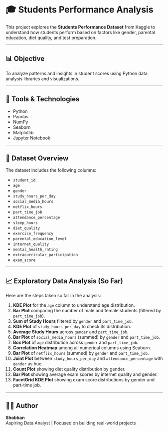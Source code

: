 # 🎓 Students Performance Analysis

This project explores the **Students Performance Dataset** from Kaggle to understand how students perform based on factors like gender, parental education, diet quality, and test preparation.

---

## 📊 Objective

To analyze patterns and insights in student scores using Python data analysis libraries and visualizations.

---

## 🧰 Tools & Technologies

- Python
- Pandas
- NumPy
- Seaborn
- Matplotlib
- Jupyter Notebook

---

## 📂 Dataset Overview

The dataset includes the following columns:

- `student_id`
- `age`
- `gender`
- `study_hours_per_day`
- `social_media_hours`
- `netflix_hours`
- `part_time_job`
- `attendance_percentage`
- `sleep_hours`
- `diet_quality`
- `exercise_frequency`
- `parental_education_level`
- `internet_quality`
- `mental_health_rating`
- `extracurricular_participation`
- `exam_score`

---

## 📈 Exploratory Data Analysis (So Far)

Here are the steps taken so far in the analysis:

1. **KDE Plot** for the `age` column to understand age distribution.  
2. **Bar Plot** comparing the number of male and female students (filtered by `part_time_job`).  
3. **Sum of Study Hours** filtered by `gender` and `part_time_job`.  
4. **KDE Plot** of `study_hours_per_day` to check its distribution.  
5. **Average Study Hours** across `gender` and `part_time_job`.  
6. **Bar Plot** of `social_media_hours` (summed) by `gender` and `part_time_job`.  
7. **Box Plot** of `age` distribution across `gender` and `part_time_job`.  
8. **Correlation Heatmap** among all numerical columns using Seaborn.  
9. **Bar Plot** of `netflix_hours` (summed) by `gender` and `part_time_job`.  
10. **Joint Plot** between `study_hours_per_day` and `attendance_percentage` with `gender` as hue.  
11. **Count Plot** showing diet quality distribution by gender.  
12. **Bar Plot** showing average exam scores by internet quality and gender.  
13. **FacetGrid KDE Plot** showing exam score distributions by gender and part-time job.

---

## 👨‍💻 Author

**Shobhan**  
Aspiring Data Analyst | Focused on building real-world projects